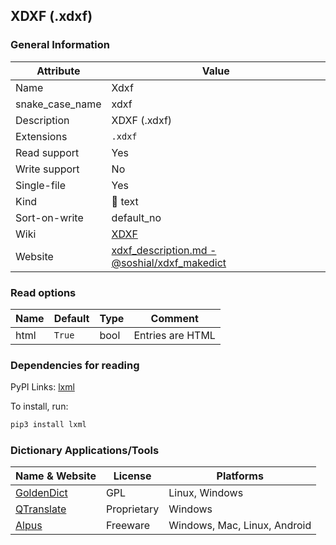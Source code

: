 ## XDXF (.xdxf)

### General Information

| Attribute       | Value                                                                                                                                    |
| --------------- | ---------------------------------------------------------------------------------------------------------------------------------------- |
| Name            | Xdxf                                                                                                                                     |
| snake_case_name | xdxf                                                                                                                                     |
| Description     | XDXF (.xdxf)                                                                                                                             |
| Extensions      | `.xdxf`                                                                                                                                  |
| Read support    | Yes                                                                                                                                      |
| Write support   | No                                                                                                                                       |
| Single-file     | Yes                                                                                                                                      |
| Kind            | 📝 text                                                                                                                                   |
| Sort-on-write   | default_no                                                                                                                               |
| Wiki            | [XDXF](https://en.wikipedia.org/wiki/XDXF)                                                                                               |
| Website         | [xdxf_description.md - @soshial/xdxf_makedict](https://github.com/soshial/xdxf_makedict/blob/master/format_standard/xdxf_description.md) |

### Read options

| Name | Default | Type | Comment          |
| ---- | ------- | ---- | ---------------- |
| html | `True`  | bool | Entries are HTML |

### Dependencies for reading

PyPI Links: [lxml](https://pypi.org/project/lxml)

To install, run:

```sh
pip3 install lxml
```


### Dictionary Applications/Tools

| Name & Website                               | License     | Platforms                    |
| -------------------------------------------- | ----------- | ---------------------------- |
| [GoldenDict](http://goldendict.org/)         | GPL         | Linux, Windows               |
| [QTranslate](https://quest-app.appspot.com/) | Proprietary | Windows                      |
| [Alpus](https://alpusapp.com/)               | Freeware    | Windows, Mac, Linux, Android |
